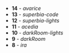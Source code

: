 * **14** - *avarice*
* **13** - *superbia-code*
* **12** - *superbia-lights*
* **11** - *acedia*
* **10** - *darkRoom-lights*
* **9** - *darkRoom* 
* **8** - *ira*

